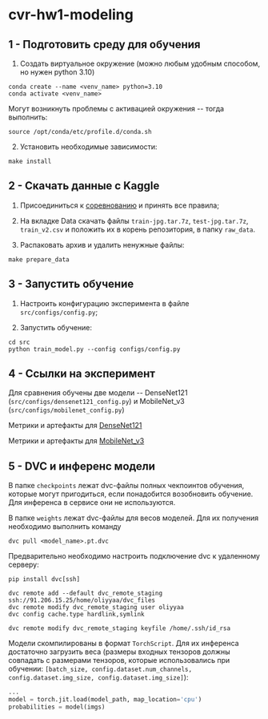 # cvr-hw1-modeling 


## 1 - Подготовить среду для обучения

1. Создать виртуальное окружение (можно любым удобным способом, но нужен python 3.10)

```shell
conda create --name <venv_name> python=3.10
conda activate <venv_name>
```

Могут возникнуть проблемы с активацией окружения -- тогда выполнить:

```shell
source /opt/conda/etc/profile.d/conda.sh
```

2. Установить необходимые зависимости: 

```shell
make install
```

## 2 - Скачать данные с Kaggle

1. Присоединиться к [соревнованию](https://www.kaggle.com/competitions/planet-understanding-the-amazon-from-space/overview) 
и принять все правила;


2. На вкладке Data скачать файлы `train-jpg.tar.7z`, `test-jpg.tar.7z`, `train_v2.csv` и положить их в корень репозитория,
в папку `raw_data`.


4. Распаковать архив и удалить ненужные файлы:

```
make prepare_data
```


## 3 - Запустить обучение

1. Настроить конфигурацию эксперимента в файле `src/configs/config.py`;


2. Запустить обучение:

```shell
cd src
python train_model.py --config configs/config.py
```



## 4 - Ссылки на эксперимент

Для сравнения обучены две модели -- DenseNet121 (`src/configs/densenet121_config.py`) и 
MobileNet_v3 (`src/configs/mobilenet_config.py`)

Метрики и артефакты для [DenseNet121](https://app.clear.ml/projects/be78acda989c46ea965eab2c46b0e170/experiments/58a688c06e414d479c3efacc592cff31/output/execution)

Метрики и артефакты для [MobileNet_v3](https://app.clear.ml/projects/be78acda989c46ea965eab2c46b0e170/experiments/e60ede3ea8c441aaa6dd84902a96fd1f/output/execution)



## 5 - DVC и инференс модели

В папке `checkpoints` лежат dvc-файлы полных чекпоинтов обучения, которые могут пригодиться, если понадобится
возобновить обучение. Для инференса в сервисе они не используются.

В папке `weights` лежат dvc-файлы для весов моделей. Для их получения необходимо выполнить команду

```shell
dvc pull <model_name>.pt.dvc
```

Предварительно необходимо настроить подключение dvc к удаленному серверу:

```shell
pip install dvc[ssh]

dvc remote add --default dvc_remote_staging ssh://91.206.15.25/home/oliyyaa/dvc_files
dvc remote modify dvc_remote_staging user oliyyaa
dvc config cache.type hardlink,symlink

dvc remote modify dvc_remote_staging keyfile /home/.ssh/id_rsa
```

Модели скомпилированы в формат `TorchScript`. Для их инференса достаточно загрузить веса (размеры входных тензоров должны
совпадать с размерами тензоров, которые использовались при обучении:
`[batch_size, config.dataset.num_channels, config.dataset.img_size, config.dataset.img_size]`):

```python
...
model = torch.jit.load(model_path, map_location='cpu')
probabilities = model(imgs)
```

